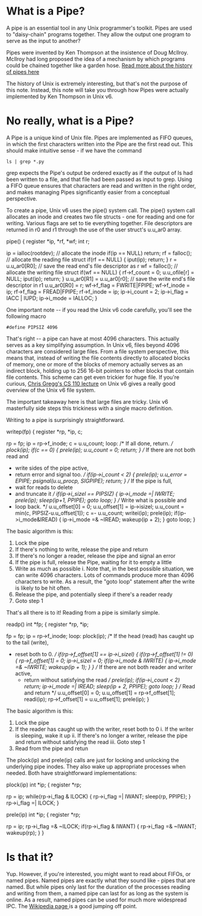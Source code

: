 <h1> What is a Pipe? </h1>

A pipe is an essential tool in any Unix programmer's toolkit.
Pipes are used to "daisy-chain" programs together. They allow
the output one program to serve as the input to another?

Pipes were invented by Ken Thompson at the insistence of 
Doug McIlroy. McIlroy had long proposed the idea of a 
mechanism by which programs could be chained together like
a garden hose. <a href="https://thenewstack.io/pipe-how-the-system-call-that-ties-unix-together-came-about"> Read more about the history of pipes here</a>

The history of Unix is extremely interesting, but that's
not the purpose of this note. Instead, this note will take
you through how Pipes were actually implemented by Ken 
Thompson in Unix v6. 

<h1> No really, what is a Pipe? </h1>

A Pipe is a unique kind of Unix file. Pipes are implemented
as FIFO queues, in which the first characters written into 
the Pipe are the first read out. This should make intuitive
sense - if we have the command

```ls | grep *.py```	

grep expects the Pipe's output be ordered exactly as if 
the output of ls had been written to a file, and that file 
had been passed as input to grep. Using a FIFO queue
ensures that characters are read and written in the right
order, and makes managing Pipes significantly easier from a 
conceptual perspective.

To create a pipe, Unix v6 uses the pipe() system call. The pipe()
system call allocates an inode and creates two file structs - one
for reading and one for writing. Various flags are set to tie
everything together. File descriptors are returned in r0 and r1
through the use of the user struct's u.u_ar0 array.

pipe()
{
  register *ip, *rf, *wf;
  int r;

  ip = ialloc(rootdev);       // allocate the inode
  if(ip == NULL)
    return;
  rf = falloc();              // allocate the reading file struct
  if(rf == NULL) {
    iput(ip);
    return;
  }
  r = u.u_ar0[R0];            // save the read end's file descriptor as r
  wf = falloc();              // allocate the writing file struct
  if(wf == NULL) {
    rf->f_count = 0;
    u.u_ofile[r] = NULL;
    iput(ip);
    return;
  }
  u.u_ar0[R1] = u.u_ar0[r0];  // save the write end's file descriptor in r1
  u.u_ar0[R0] = r;
  wf->f_flag = FWRITE|FPIPE;
  wf->f_inode = ip;
  rf->f_flag = FREAD|FPIPE;
  rf->f_inode = ip;
  ip->i_count = 2;
  ip->i_flag = IACC | IUPD;
  ip->i_mode = IALLOC;
}

One important note -- if you read the Unix v6 code carefully, you'll see 
the following macro

```#define PIPSIZ 4096```

That's right -- a pipe can have at most 4096 characters. This actually
serves as a key simplifying assumption. In Unix v6, files beyond 4096 
characters are considered large files. From a file system perspective,
this means that, instead of writing the file contents directly to 
allocated blocks of memory, one or more of the blocks of memory actually
serves as an indirect block, holding up to 256 16-bit pointers to other
blocks that contain file contents. This scheme can get even trickier for
huge file. If you're curious, <a href="https://youtube.com/watch?v=vUyKpzg6vYk">Chris Gregg's CS 110 lecture</a> on Unix v6
gives a really good overview of the Unix v6 file system.

The important takeaway here is that large files are tricky. Unix v6
masterfully side steps this trickiness with a single macro definition.

Writing to a pipe is surprisingly straightforward.

writep(fp)
{
  register *rp, *ip, c;
  
  rp = fp;
  ip = rp->f_inode;
  c = u.u_count;
loop:
  /* If all done, return. */
  plock(ip);
  if(c == 0) {
    prele(ip);
    u.u_count = 0;
    return;
  }
  /* If there are not both read and
   * write sides of the pipe active,
   * return error and signal too.
   */
  if(ip->i_count < 2) {
    prele(ip);
    u.u_error = EPIPE;
    psignal(u.u_procp, SIGPIPE);
    return;
  }
  /* If the pipe is full,
   * wait for reads to delete
   * and truncate it
   */
  if(ip->i_sizel == PIPSIZ) {
    ip->i_mode =| IWRITE;
    prele(ip);
    sleep(ip+1, PPIPE);
    goto loop;
  }
  /* Write what is possible and
   * loop back.
   */
  u.u_offset[0] = 0;
  u.u_offset[1] = ip->isizel;
  u.u_count = min(c, PIPSIZ-u.u_offset[1]);
  c =- u.u_count;
  writei(ip);
  prele(ip);
  if(ip->i_mode&IREAD) {
    ip->i_mode =& ~IREAD;
    wakeup(ip + 2);
  }
  goto loop;
}

The basic algorithm is this:
  1. Lock the pipe
  2. If there's nothing to write, release the pipe and return
  3. If there's no longer a reader, release the pipe and signal an error
  4. If the pipe is full, release the Pipe, waiting for it to empty a little
  5. Write as much as possible
     i. Note that, in the best possible situation, we can write 4096 characters.
        Lots of commands produce more than 4096 characters to write. As a result,
        the "goto loop" statement after the write is likely to be hit often.
  6. Release the pipe, and potentially sleep if there's a reader ready
  7. Goto step 1

That's all there is to it! Reading from a pipe is similarly simple.

readp()
int *fp;
{
  register *rp, *ip;
  
  fp = fp;
  ip = rp->f_inode;
loop:
  plock(ip);
  /* If the head (read) has caught up to the tail (write),
   * reset both to 0.
   */
  if(rp->f_offset[1] == ip->i_sizel) {
    if(rp->f_offset[1] != 0) {
      rp->f_offset[1] = 0;
      ip->i_sizel = 0;
      if(ip->i_mode & IWRITE) {
        ip->i_mode =& ~IWRITE;
        wakeup(ip + 1);
      }
    }
    /* If there are not both reader and writer active, 
     * return without satisfying the read 
     */
    prele(ip);
    if(ip->i_count < 2)
      return;
    ip->i_mode =| IREAD;
    sleep(ip + 2, PPIPE);
    goto loop;
  }
  /* Read and return
   */
  u.u_offset[0] = 0;
  u.u_offset[1] = rp->f_offset[1];
  readi(ip);
  rp->f_offset[1] = u.u_offset[1];
  prele(ip);
}

The basic algorithm is this:
  1. Lock the pipe
  2. If the reader has caught up with the writer, reset both to 0
     i. If the writer is sleeping, wake it up
     ii. If there's no longer a writer, release the pipe and return without satisfying the read
     iii. Goto step 1
  3. Read from the pipe and retun

The plock(ip) and prele(ip) calls are just for locking and unlocking the underlying
pipe inodes. They also wake up appropriate processes when needed. Both have straightforward
implementations:

plock(ip)
int *ip;
{
  register *rp;

  rp = ip;
  while(rp->i_flag & ILOCK) {
    rp->i_flag =| IWANT;
    sleep(rp, PPIPE);
  }
  rp->i_flag =| ILOCK;
}

prele(ip)
int *ip;
{
  register *rp;
  
  rp = ip;
  rp->i_flag =& ~ILOCK;
  if(rp->i_flag & IWANT) {
    rp->i_flag =& ~IWANT;
    wakeup(rp);
  }
}

<h1> Is that it? </h1>
Yup. However, if you're interested, you might want to read about FIFOs, or named pipes. 
Named pipes are exactly what they sound like - pipes that are named. But while pipes
only last for the duration of the processes reading and writing from them, a named pipe
can last for as long as the system is online. As a result, named pipes can be used for
much more widespread IPC. The <a href=https://en.wikipedia.org/wiki/Named_pipe> Wikipedia
page </a> is a good jumping off point.

